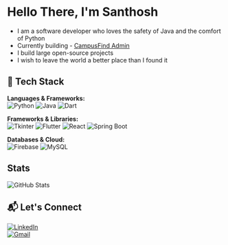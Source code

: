 # Hello There, I'm Santhosh

- I am a software developer who loves the safety of Java and the comfort of Python
- Currently building - [CampusFind Admin](https://github.com/Santhosh-Paramasivam/CampusFind-Admin_Backend.git)
- I build large open-source projects  
- I wish to leave the world a better place than I found it

## 🚀 Tech Stack  

**Languages & Frameworks:**  
![Python](https://img.shields.io/badge/Python-3776AB?style=flat&logo=python&logoColor=white)
![Java](https://img.shields.io/badge/Java-007396?style=flat&logo=java&logoColor=white)
![Dart](https://img.shields.io/badge/Dart-0175C2?style=flat&logo=dart&logoColor=white)

**Frameworks & Libraries:**  
![Tkinter](https://img.shields.io/badge/Tkinter-FF6F00?style=flat&logo=python&logoColor=white)
![Flutter](https://img.shields.io/badge/Flutter-02569B?style=flat&logo=flutter&logoColor=white)
![React](https://img.shields.io/badge/React-20232A?style=flat&logo=react&logoColor=61DAFB)
![Spring Boot](https://img.shields.io/badge/Spring%20Boot-6DB33F?style=flat&logo=spring-boot&logoColor=white)

**Databases & Cloud:**  
![Firebase](https://img.shields.io/badge/Firebase-FFCA28?style=flat&logo=firebase&logoColor=white)
![MySQL](https://img.shields.io/badge/MySQL-4479A1?style=flat&logo=mysql&logoColor=white)


## Stats  

![GitHub Stats](https://github-readme-stats.vercel.app/api?username=Santhosh-Paramasivam&show_icons=true&theme=radical)

## 📬 Let's Connect  

[![LinkedIn](https://img.shields.io/badge/LinkedIn-blue?style=flat&logo=linkedin)](https://www.linkedin.com/in/santhosh-paramasivam-2a430a267)  
[![Gmail](https://img.shields.io/badge/Gmail-D14836?style=flat&logo=gmail&logoColor=white)](mailto:santhoshparamasivam78@gmail.com)
